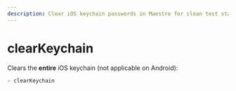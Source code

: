 ```yaml
---
description: Clear iOS keychain passwords in Maestro for clean test states.
---
```


# clearKeychain

Clears the **entire** iOS keychain (not applicable on Android):

```
- clearKeychain
```
